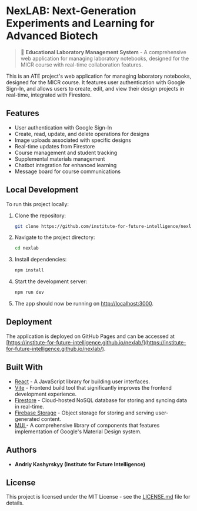 # NexLAB: Next-Generation Experiments and Learning for Advanced Biotech

> 🧪 **Educational Laboratory Management System** - A comprehensive web application for managing laboratory notebooks, designed for the MICR course with real-time collaboration features.

This is an ATE project's web application for managing laboratory notebooks, designed for the MICR course. It features user authentication with Google Sign-In, and allows users to create, edit, and view their design projects in real-time, integrated with Firestore.

## Features

- User authentication with Google Sign-In
- Create, read, update, and delete operations for designs
- Image uploads associated with specific designs
- Real-time updates from Firestore
- Course management and student tracking
- Supplemental materials management
- Chatbot integration for enhanced learning
- Message board for course communications

## Local Development

To run this project locally:

1. Clone the repository:
   ```bash
   git clone https://github.com/institute-for-future-intelligence/nexlab.git
   ```
2. Navigate to the project directory:
    ```bash
    cd nexlab
    ```
3. Install dependencies:
    ```bash
    npm install
    ```
4. Start the development server:
    ```bash
    npm run dev
    ```
5. The app should now be running on [http://localhost:3000](http://localhost:3000).

## Deployment

The application is deployed on GitHub Pages and can be accessed at [https://institute-for-future-intelligence.github.io/nexlab/](https://institute-for-future-intelligence.github.io/nexlab/).

## Built With

- [React](https://reactjs.org/) - A JavaScript library for building user interfaces.
- [Vite](https://vitejs.dev/) - Frontend build tool that significantly improves the frontend development experience.
- [Firestore](https://firebase.google.com/docs/firestore) - Cloud-hosted NoSQL database for storing and syncing data in real-time.
- [Firebase Storage](https://firebase.google.com/docs/storage) - Object storage for storing and serving user-generated content.
- [MUI ](https://mui.com/material-ui/) - A comprehensive library of components that features implementation of Google's Material Design system.

## Authors

- **Andriy Kashyrskyy (Institute for Future Intelligence)** 

## License

This project is licensed under the MIT License - see the [LICENSE.md](LICENSE.md) file for details.
